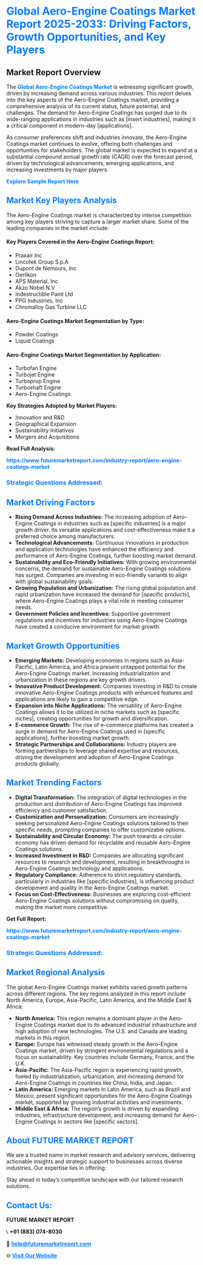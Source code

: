 <h1 style="color: #007BFF;">Global Aero-Engine Coatings Market Report 2025-2033: Driving Factors, Growth Opportunities, and Key Players</h1>

<section id="overview">
<h2>Market Report Overview</h2>
<p>The <a href="https://www.futuremarketreport.com/industry-report/aero-engine-coatings-market" style="color: #007BFF; text-decoration: none;"><strong>Global Aero-Engine Coatings Market</strong></a> is witnessing significant growth, driven by increasing demand across various industries. This report delves into the key aspects of the Aero-Engine Coatings market, providing a comprehensive analysis of its current status, future potential, and challenges. The demand for Aero-Engine Coatings has surged due to its wide-ranging applications in industries such as [insert industries], making it a critical component in modern-day [applications].</p>
<p>As consumer preferences shift and industries innovate, the Aero-Engine Coatings market continues to evolve, offering both challenges and opportunities for stakeholders. The global market is expected to expand at a substantial compound annual growth rate (CAGR) over the forecast period, driven by technological advancements, emerging applications, and increasing investments by major players.</p>
</section>

<section id="overview">
<p><a href="https://www.futuremarketreport.com/request-sample/reportId=111869" style="color: #007BFF; text-decoration: none;"><strong>Explore Sample Report Here</strong></a></p>
</section>

<section id="key-players">
<h2 style="color: #007BFF;">Market Key Players Analysis</h2>
<p>The Aero-Engine Coatings market is characterized by intense competition among key players striving to capture a larger market share. Some of the leading companies in the market include:</p>
<h4>Key Players Covered in the Aero-Engine Coatings Report:</h4>
<ul><li>Praxair Inc</li><li>Lincotek Group S.p.A</li><li>Dupont de Nemours, Inc</li><li>Oerlikon</li><li>APS Material, Inc</li><li>Akzo Nobel N.V</li><li>Indestructible Paint Ltd</li><li>PPG Industries, Inc</li><li>Chromalloy Gas Turbine LLC</li></ul>
<h4>Aero-Engine Coatings Market Segmentation by Type:</h4>
<ul><li>Powder Coatings</li><li>Liquid Coatings</li></ul>

<h4>Aero-Engine Coatings Market Segmentation by Application:</h4>
<ul><li>Turbofan Engine</li><li>Turbojet Engine</li><li>Turboprop Engine</li><li>Turboshaft Engine</li><li>Aero-Engine Coatings</li></ul>
<p><strong>Key Strategies Adopted by Market Players:</strong></p>
<ul>
<li>Innovation and R&D</li>
<li>Geographical Expansion</li>
<li>Sustainability Initiatives</li>
<li>Mergers and Acquisitions</li>
</ul>
</section>

<section>
<p><strong>Read Full Analysis: </strong></p><a href="https://www.futuremarketreport.com/industry-report/aero-engine-coatings-market" style="color: #007BFF; text-decoration: none;"><strong>https://www.futuremarketreport.com/industry-report/aero-engine-coatings-market</strong></a>
<h3 style="color: #007BFF;">Strategic Questions Addressed:</h3>
</section>

<section id="driving-factors">
<h2 style="color: #007BFF;">Market Driving Factors</h2>
<ul>
<li><strong>Rising Demand Across Industries:</strong> The increasing adoption of Aero-Engine Coatings in industries such as [specific industries] is a major growth driver. Its versatile applications and cost-effectiveness make it a preferred choice among manufacturers.</li>
<li><strong>Technological Advancements:</strong> Continuous innovations in production and application technologies have enhanced the efficiency and performance of Aero-Engine Coatings, further boosting market demand.</li>
<li><strong>Sustainability and Eco-Friendly Initiatives:</strong> With growing environmental concerns, the demand for sustainable Aero-Engine Coatings solutions has surged. Companies are investing in eco-friendly variants to align with global sustainability goals.</li>
<li><strong>Growing Population and Urbanization:</strong> The rising global population and rapid urbanization have increased the demand for [specific products], where Aero-Engine Coatings plays a vital role in meeting consumer needs.</li>
<li><strong>Government Policies and Incentives:</strong> Supportive government regulations and incentives for industries using Aero-Engine Coatings have created a conducive environment for market growth.</li>
</ul>
</section>

<section id="growth-opportunities">
<h2 style="color: #007BFF;">Market Growth Opportunities</h2>
<ul>
<li><strong>Emerging Markets:</strong> Developing economies in regions such as Asia-Pacific, Latin America, and Africa present untapped potential for the Aero-Engine Coatings market. Increasing industrialization and urbanization in these regions are key growth drivers.</li>
<li><strong>Innovative Product Development:</strong> Companies investing in R&D to create innovative Aero-Engine Coatings products with enhanced features and applications are likely to gain a competitive edge.</li>
<li><strong>Expansion into Niche Applications:</strong> The versatility of Aero-Engine Coatings allows it to be utilized in niche markets such as [specific niches], creating opportunities for growth and diversification.</li>
<li><strong>E-commerce Growth:</strong> The rise of e-commerce platforms has created a surge in demand for Aero-Engine Coatings used in [specific applications], further boosting market growth.</li>
<li><strong>Strategic Partnerships and Collaborations:</strong> Industry players are forming partnerships to leverage shared expertise and resources, driving the development and adoption of Aero-Engine Coatings products globally.</li>
</ul>
</section>

<section id="trending-factors">
<h2 style="color: #007BFF;">Market Trending Factors</h2>
<ul>
<li><strong>Digital Transformation:</strong> The integration of digital technologies in the production and distribution of Aero-Engine Coatings has improved efficiency and customer satisfaction.</li>
<li><strong>Customization and Personalization:</strong> Consumers are increasingly seeking personalized Aero-Engine Coatings solutions tailored to their specific needs, prompting companies to offer customizable options.</li>
<li><strong>Sustainability and Circular Economy:</strong> The push towards a circular economy has driven demand for recyclable and reusable Aero-Engine Coatings solutions.</li>
<li><strong>Increased Investment in R&D:</strong> Companies are allocating significant resources to research and development, resulting in breakthroughs in Aero-Engine Coatings technology and applications.</li>
<li><strong>Regulatory Compliance:</strong> Adherence to strict regulatory standards, particularly in industries like [specific industries], is influencing product development and quality in the Aero-Engine Coatings market.</li>
<li><strong>Focus on Cost-Effectiveness:</strong> Businesses are exploring cost-efficient Aero-Engine Coatings solutions without compromising on quality, making the market more competitive.</li>
</ul>
</section>

<section>
<p><strong>Get Full Report: </strong></p><a href="https://www.futuremarketreport.com/industry-report/aero-engine-coatings-market" style="color: #007BFF; text-decoration: none;"><strong>https://www.futuremarketreport.com/industry-report/aero-engine-coatings-market</strong></a>
<h3 style="color: #007BFF;">Strategic Questions Addressed:</h3>
</section>


<section id="regional-analysis">
<h2 style="color: #007BFF;">Market Regional Analysis</h2>
<p>The global Aero-Engine Coatings market exhibits varied growth patterns across different regions. The key regions analyzed in this report include North America, Europe, Asia-Pacific, Latin America, and the Middle East & Africa:</p>
<ul>
<li><strong>North America:</strong> This region remains a dominant player in the Aero-Engine Coatings market due to its advanced industrial infrastructure and high adoption of new technologies. The U.S. and Canada are leading markets in this region.</li>
<li><strong>Europe:</strong> Europe has witnessed steady growth in the Aero-Engine Coatings market, driven by stringent environmental regulations and a focus on sustainability. Key countries include Germany, France, and the U.K.</li>
<li><strong>Asia-Pacific:</strong> The Asia-Pacific region is experiencing rapid growth, fueled by industrialization, urbanization, and increasing demand for Aero-Engine Coatings in countries like China, India, and Japan.</li>
<li><strong>Latin America:</strong> Emerging markets in Latin America, such as Brazil and Mexico, present significant opportunities for the Aero-Engine Coatings market, supported by growing industrial activities and investments.</li>
<li><strong>Middle East & Africa:</strong> The region’s growth is driven by expanding industries, infrastructure development, and increasing demand for Aero-Engine Coatings in sectors like [specific sectors].</li>
</ul>
</section>

<footer>
<h2 style="color: #007BFF;">About FUTURE MARKET REPORT</h2>
<p>We are a trusted name in market research and advisory services, delivering actionable insights and strategic support to businesses across diverse industries. Our expertise lies in offering:</p>

<p>Stay ahead in today’s competitive landscape with our tailored research solutions.</p>

<h2 style="color: #007BFF;">Contact Us:</h2>
<p><strong>FUTURE MARKET REPORT</strong></p>
<p>📞 <strong>+91 (883) 074-8030</strong></p>
<p>📧 <strong><a href="mailto:help@futuremarketreport.com" style="color: #007BFF;">help@futuremarketreport.com</a></strong></p>
<p>🌐 <strong><a href="https://www.futuremarketreport.com/" style="color: #007BFF;">Visit Our Website</a></strong></p>
</footer>